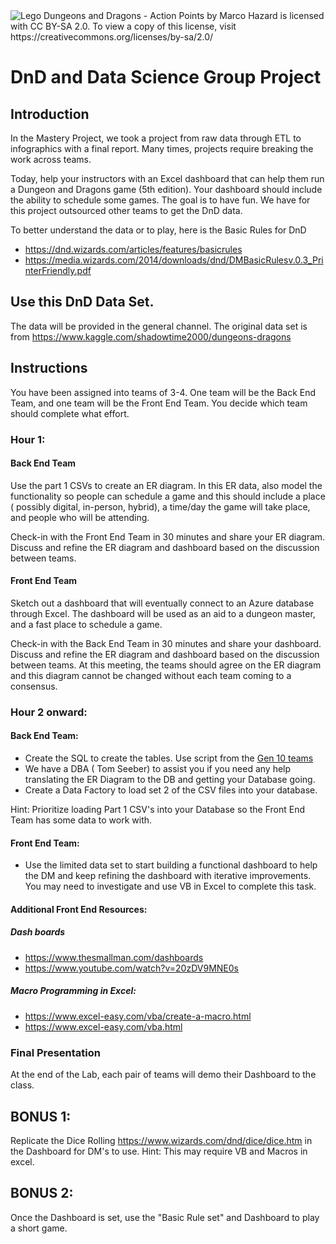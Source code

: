 <img src="assets/images/dungeonDragons.jpg" class="figure" alt="Lego Dungeons and Dragons - Action Points by Marco Hazard is licensed with CC BY-SA 2.0. To view a copy of this license, visit https://creativecommons.org/licenses/by-sa/2.0/">


# DnD and Data Science Group Project

## Introduction

In the Mastery Project, we took a project from raw data through ETL to infographics with a final report.  Many times, projects require breaking the work across teams.

Today, help your instructors with an Excel dashboard that can help them run a Dungeon and Dragons game (5th edition). Your dashboard should include the ability to schedule some games.  The goal is to have fun.  We have for this project outsourced other teams to get the DnD data.

To better understand the data or to play, here is the Basic Rules for DnD
* https://dnd.wizards.com/articles/features/basicrules
* https://media.wizards.com/2014/downloads/dnd/DMBasicRulesv.0.3_PrinterFriendly.pdf

## Use this DnD Data Set.
The data will be provided in the general channel.
The original data set is from https://www.kaggle.com/shadowtime2000/dungeons-dragons



## Instructions

You have been assigned into teams of 3-4. One team will be the Back End Team, and one team will be the Front End Team.  You decide which team should complete what effort.

### Hour 1:

#### Back End Team

Use the part 1 CSVs to create an ER diagram.  In this ER data, also model the functionality so people can schedule a game and this should include a place ( possibly digital, in-person, hybrid), a time/day the game will take place, and people who will be attending.

Check-in with the Front End Team in 30 minutes and share your ER diagram.  Discuss and refine the ER diagram and dashboard based on the discussion between teams. 


#### Front End Team 

Sketch out a dashboard that will eventually connect to an Azure database through Excel. The dashboard will be used as an aid to a dungeon master, and a fast place to schedule a game. 

Check-in with the Back End Team in 30 minutes and share your dashboard.  Discuss and refine the ER diagram and dashboard based on the discussion between teams.  At this meeting, the teams should agree on the ER diagram and this diagram cannot be changed without each team coming to a consensus.

### Hour 2 onward:

#### Back End Team: 

* Create the SQL to create the tables.  Use script from the [Gen 10 teams](https://genesis10.sharepoint.com/sites/Dev10April26DataProfessional/Shared%20Documents/General/Supplemental%20Materials/Module%205%20-%20ETL/scripts/Class-ERD-Souvenirs.sql)
* We have a DBA ( Tom Seeber) to assist you if you need any help translating the ER Diagram to the DB and getting your Database going.
* Create a Data Factory to load set 2 of the CSV files into your database.

Hint: Prioritize loading Part 1 CSV's into your Database so the Front End Team has some data to work with.  

#### Front End Team: 

* Use the limited data set to start building a functional dashboard to help the DM and keep refining the dashboard with iterative improvements.  You may need to investigate and use VB in Excel to complete this task.

#### Additional Front End Resources:

##### Dash boards 

* https://www.thesmallman.com/dashboards
* https://www.youtube.com/watch?v=20zDV9MNE0s

##### Macro Programming in Excel: 

* https://www.excel-easy.com/vba/create-a-macro.html
* https://www.excel-easy.com/vba.html



### Final Presentation 
At the end of the Lab, each pair of teams will demo their Dashboard to the class.


## BONUS 1:
Replicate the Dice Rolling https://www.wizards.com/dnd/dice/dice.htm in the Dashboard for DM's to use.
Hint:  This may require VB and Macros in excel.


## BONUS 2:
Once the Dashboard is set, use the "Basic Rule set" and Dashboard to play a short game.
